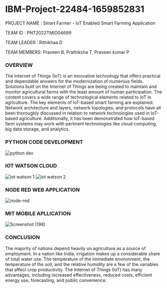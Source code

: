 # IBM-Project-22484-1659852831
PROJECT NAME : Smart Farmer - IoT Enabled Smart Farming Application

TEAM ID     : PNT2022TMID04699

TEAM LEADER : Rithikhaa D

TEAM MEMBERS: Praveen B, Prathiksha T, Praveen kumar P

### OVERVIEW

The Internet of Things (IoT) is an innovative technology that offers practical and dependable answers for the modernization of numerous fields. Solutions built on the Internet of Things are being created to maintain and monitor agricultural farms with the least amount of human participation. The content covers a wide range of technological elements related to IoT in agriculture. The key elements of IoT-based smart farming are explained. Network architecture and layers, network topologies, and protocols have all been thoroughly discussed in relation to network technologies used in IoT-based agriculture. Additionally, it has been demonstrated how IoT-based farm systems may work with pertinent technologies like cloud computing, big data storage, and analytics.

### PYTHON CODE DEVELOPMENT

![python dev](https://user-images.githubusercontent.com/113463210/202844464-9f1cced2-3a98-448a-8622-515575791fd7.png)

### IOT WATSON CLOUD

![iot watson 1](https://user-images.githubusercontent.com/113463210/202844610-35f79b48-3040-404d-b08f-212a50c02a9b.png)
![iot watson 2](https://user-images.githubusercontent.com/113463210/202844684-3a441282-51e7-45d1-a83b-cfa9bea03a22.png)

### NODE RED WEB APPLICATION 

![node-red](https://user-images.githubusercontent.com/113463210/202844954-082f423a-97a4-49ee-853f-c04fc9e6a06c.png)

### MIT MOBILE APLLICATION

![Screenshot (198)](https://user-images.githubusercontent.com/113463210/202845092-67ece46d-dee1-4839-ac84-a2eb8ebdc24d.png)

### CONCLUSION

The majority of nations depend heavily on agriculture as a source of employment. In a nation like India, irrigation makes up a considerable share of total water use. The temperature of the immediate environment, the temperature of the soil, and the relative humidity are a few of the variables that affect crop productivity. The Internet of Things (IoT) has many advantages, including increased effectiveness, reduced costs, efficient energy use, forecasting, and public convenience.

